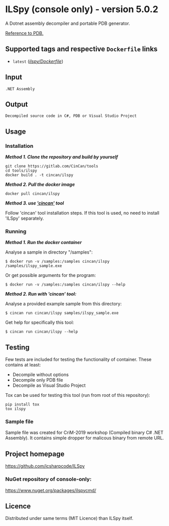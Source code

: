 # ILSpy (console only) - version 5.0.2

A Dotnet assembly decompiler and portable PDB generator. 

[Reference to PDB.](https://github.com/dotnet/core/blob/master/Documentation/diagnostics/portable_pdb.md)

## Supported tags and respective `Dockerfile` links

* `latest` 
([*ilspy/Dockerfile*](Dockerfile))


## Input

```
.NET Assembly
```

## Output

```
Decompiled source code in C#, PDB or Visual Studio Project
```

## Usage

### Installation

***Method 1. Clone the repository and build by yourself***

```
git clone https://gitlab.com/CinCan/tools
cd tools/ilspy
docker build . -t cincan/ilspy
```

***Method 2. Pull the docker image*** 

```
docker pull cincan/ilspy
```

***Method 3. use ['cincan'](https://gitlab.com/CinCan/cincan-command) tool*** 

Follow 'cincan' tool installation steps. If this tool is used, no need to install 'ILSpy' separately.

### Running

***Method 1. Run the docker container***

Analyse a sample in directory "/samples":  

`$ docker run -v /samples:/samples cincan/ilspy /samples/ilspy_sample.exe`

Or get possible arguments for the program:  

`$ docker run -v /samples:/samples cincan/ilspy --help`

***Method 2. Run with 'cincan' tool:***

Analyse a provided example sample from this directory:

`$ cincan run cincan/ilspy samples/ilspy_sample.exe`

Get help for specifically this tool:

`$ cincan run cincan/ilspy --help `

## Testing

Few tests are included for testing the functionality of container. These contains at least:

  * Decompile without options
  * Decompile only PDB file
  * Decompile as Visual Studio Project

Tox can be used for testing this tool (run from root of this repository):
```
pip install tox
tox ilspy
```

### Sample file

Sample file was created for CriM-2019 workshop (Compiled binary C# .NET Assembly). It contains simple dropper for malicous binary from remote URL.

## Project homepage

https://github.com/icsharpcode/ILSpy

### NuGet repository of console-only:

https://www.nuget.org/packages/ilspycmd/

## Licence

Distributed under same terms (MIT Licence) than ILSpy itself.
